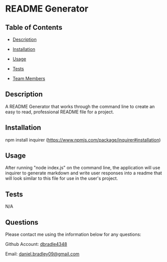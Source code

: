 # README Generator

  ## Table of Contents

  * [Description](#description)

  * [Installation](#installation)

  * [Usage](#usage)

  * [Tests](#tests)

  * [Team Members](#team-members)

 
  

  ## Description
  A README Generator that works through the command line to create an easy to read, professional README file for a project.

  ## Installation
  npm install inquirer (https://www.npmjs.com/package/inquirer#installation)

  ## Usage
  After running "node index.js" on the command line, the application will use inquirer to generate markdown and write user responses into a readme that will look similar to this file for use in the user's project. 

  ## Tests
  N/A

  ## Questions

  Please contact me using the information below for any questions:
  
  Github Account: [dbradle4348](https://https://github.com/dbradle4348)

  Email: daniel.bradley09@gmail.com

